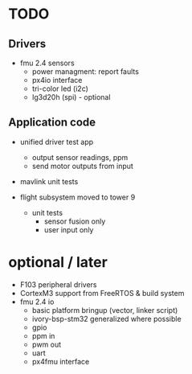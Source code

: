 
# TODO

## Drivers

- fmu 2.4 sensors
    - power managment: report faults
    - px4io interface
    - tri-color led (i2c)
    - lg3d20h (spi) - optional

## Application code

- unified driver test app
    - output sensor readings, ppm
    - send motor outputs from input

- mavlink unit tests

- flight subsystem moved to tower 9
    - unit tests
        - sensor fusion only
        - user input only

# optional / later

- F103 peripheral drivers
- CortexM3 support from FreeRTOS & build system
- fmu 2.4 io
    - basic platform bringup (vector, linker script)
    - ivory-bsp-stm32 generalized where possible
    - gpio
    - ppm in
    - pwm out
    - uart
    - px4fmu interface

